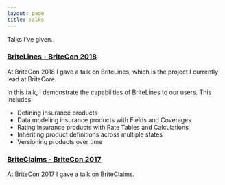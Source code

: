 ```yaml
---
layout: page
title: Talks
---
```


Talks I've given.

### [BriteLines - BriteCon 2018 <i class="fas fa-external-link-alt"></i>](https://youtu.be/oe0KgXxGQZ4)

At BriteCon 2018 I gave a talk on BriteLines, which is the project I currently lead at BriteCore.

In this talk, I demonstrate the capabilities of BriteLines to our users. This includes:

* Defining insurance products
* Data modeling insurance products with Fields and Coverages
* Rating insurance products with Rate Tables and Calculations
* Inheriting product definitions across multiple states
* Versioning products over time

### [BriteClaims - BriteCon 2017 <i class="fas fa-external-link-alt"></i>](https://youtu.be/ndTALDFE2wk)

At BriteCon 2017 I gave a talk on BriteClaims.
